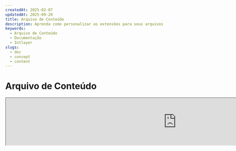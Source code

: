 ```yaml
---
createdAt: 2025-02-07
updatedAt: 2025-09-20
title: Arquivo de Conteúdo
description: Aprenda como personalizar as extensões para seus arquivos de declaração de conteúdo. Siga esta documentação para implementar condições de forma eficiente em seu projeto.
keywords:
  - Arquivo de Conteúdo
  - Documentação
  - Intlayer
slugs:
  - doc
  - concept
  - content
---
```


# Arquivo de Conteúdo

<iframe title="i18n, Markdown, JSON… uma única solução para gerenciar tudo | Intlayer" class="m-auto aspect-[16/9] w-full overflow-hidden rounded-lg border-0" allow="autoplay; gyroscope;" loading="lazy" width="1080" height="auto" src="https://www.youtube.com/embed/1VHgSY_j9_I?autoplay=0&amp;origin=http://intlayer.org&amp;controls=0&amp;rel=1"/>

## O que é um Arquivo de Conteúdo?

Um arquivo de conteúdo no Intlayer é um arquivo que contém definições de dicionário.
Esses arquivos declaram o conteúdo de texto da sua aplicação, traduções e recursos.
Os arquivos de conteúdo são processados pelo Intlayer para gerar dicionários.

Os dicionários serão o resultado final que sua aplicação importará usando o hook `useIntlayer`.

### Conceitos Chave

#### Dicionário

Um dicionário é uma coleção estruturada de conteúdo organizada por chaves. Cada dicionário contém:

- **Chave**: Um identificador único para o dicionário
- **Conteúdo**: Os valores reais do conteúdo (texto, números, objetos, etc.)
- **Metadados**: Informações adicionais como título, descrição, tags, etc.

#### Arquivo de Conteúdo

Exemplo de arquivo de conteúdo:

```tsx fileName="src/example.content.tsx" contentDeclarationFormat="typescript"
import { type ReactNode } from "react";
import {
  t,
  enu,
  cond,
  nest,
  md,
  insert,
  file,
  type Dictionary,
} from "intlayer";

interface Content {
  imbricatedContent: {
    imbricatedContent2: {
      stringContent: string;
      numberContent: number;
      booleanContent: boolean;
      javaScriptContent: string;
    };
  };
  multilingualContent: string;
  quantityContent: string;
  conditionalContent: string;
  markdownContent: never;
  externalContent: string;
  insertionContent: string;
  nestedContent: string;
  fileContent: string;
  jsxContent: ReactNode;
}

export default {
  key: "page",
  content: {
    imbricatedContent: {
      imbricatedContent2: {
        stringContent: "Olá Mundo",
        numberContent: 123,
        booleanContent: true,
        javaScriptContent: `${process.env.NODE_ENV}`,
      },
    },
    multilingualContent: t({
      pt: "Conteúdo em português",
      en: "English content",
      "en-GB": "English content (UK)",
      fr: "French content",
      es: "Spanish content",
    }),
    quantityContent: enu({
      "<-1": "Menos de menos um carro",
      "-1": "Menos um carro",
      "0": "Nenhum carro",
      "1": "Um carro",
      ">5": "Alguns carros",
      ">19": "Muitos carros",
    }),
    conditionalContent: cond({
      true: "Validação está ativada",
      false: "Validação está desativada",
    }),
    insertionContent: insert("Olá {{name}}!"),
    nestedContent: nest(
      "navbar", // A chave do dicionário para aninhar
      "login.button" // [Opcional] O caminho para o conteúdo a ser aninhado
    ),
    fileContent: file("./path/to/file.txt"),
    externalContent: fetch("https://example.com").then((res) => res.json()),
    markdownContent: md("# Exemplo de Markdown"),

    /*
     * Disponível apenas usando `react-intlayer` ou `next-intlayer`
     */
    jsxContent: <h1>Meu título</h1>,
  },
} satisfies Dictionary<Content>; // [opcional] Dictionary é genérico e permite reforçar a formatação do seu dicionário
```

```javascript fileName="src/example.content.mjx" contentDeclarationFormat="esm"
import { t, enu, cond, nest, md, insert, file } from "intlayer";

/** @type {import('intlayer').Dictionary} */
export default {
  key: "page",
  content: {
    imbricatedContent: {
      imbricatedContent2: {
        stringContent: "Hello World",
        numberContent: 123,
        booleanContent: true,
        javaScriptContent: `${process.env.NODE_ENV}`,
      },
      imbricatedArray: [1, 2, 3],
    },
    multilingualContent: t({
      pt: "Conteúdo em português",
      en: "English content",
      "en-GB": "English content (UK)",
      fr: "French content",
      es: "Spanish content",
    }),
    quantityContent: enu({
      "<-1": "Menos que menos um carro",
      "-1": "Menos um carro",
      "0": "Nenhum carro",
      "1": "Um carro",
      ">5": "Alguns carros",
      ">19": "Muitos carros",
    }),
    conditionalContent: cond({
      true: "Validação está ativada",
      false: "Validação está desativada",
    }),
    insertionContent: insert("Olá {{name}}!"),
    nestedContent: nest(
      "navbar", // A chave do dicionário para aninhar
      "login.button" // [Opcional] O caminho para o conteúdo a ser aninhado
    ),
    markdownContent: md("# Exemplo de Markdown"),
    fileContent: file("./path/to/file.txt"),
    externalContent: fetch("https://example.com").then((res) => res.json())

    // Disponível apenas usando `react-intlayer` ou `next-intlayer`
    jsxContent: <h1>Meu título</h1>,
  },
};
```

```javascript fileName="src/example.content.cjx" contentDeclarationFormat="commonjs"
const { t, enu, cond, nest, md, insert, file } = require("intlayer");

/** @type {import('intlayer').Dictionary} */
module.exports = {
  key: "page",
  content: {
    imbricatedContent: {
      imbricatedContent2: {
        stringContent: "Hello World",
        numberContent: 123,
        booleanContent: true,
        javaScriptContent: `${process.env.NODE_ENV}`,
      },
      imbricatedArray: [1, 2, 3],
    },
    multilingualContent: t({
      pt: "Conteúdo em português",
      en: "English content",
      "en-GB": "English content (UK)",
      fr: "French content",
      es: "Spanish content",
    }),
    quantityContent: enu({
      "<-1": "Menos que menos um carro",
      "-1": "Menos um carro",
      "0": "Nenhum carro",
      "1": "Um carro",
      ">5": "Alguns carros",
      ">19": "Muitos carros",
    }),
    conditionalContent: cond({
      true: "Validação está ativada",
      false: "Validação está desativada",
    }),
    insertionContent: insert("Olá {{name}}!"),
    nestedContent: nest(
      "navbar", // A chave do dicionário para aninhar
      "login.button" // [Opcional] O caminho para o conteúdo a ser aninhado
    ),
    markdownContent: md("# Exemplo de Markdown"),
    fileContent: file("./path/to/file.txt"),
    externalContent: fetch("https://example.com").then((res) => res.json())

    // Disponível apenas usando `react-intlayer` ou `next-intlayer`
    jsxContent: <h1>Meu título</h1>,
  },
};
```

```json5 fileName="src/example.content.json"  contentDeclarationFormat="json"
{
  "$schema": "https://intlayer.org/schema.json",
  "key": "page",
  "content": {
    "imbricatedContent": {
      "imbricatedContent2": {
        "stringContent": "Olá Mundo",
        "numberContent": 123,
        "booleanContent": true,
      },
      "imbricatedArray": [1, 2, 3],
    },
    "multilingualContent": {
      "nodeType": "translation",
      "translation": {
        "en": "English content",
        "en-GB": "English content (UK)",
        "fr": "French content",
        "es": "Spanish content",
      },
    },
    "quantityContent": {
      "nodeType": "enumeration",
      "enumeration": {
        "0": "Sem carros",
        "1": "Um carro",
        "<-1": "Menos que menos um carro",
        "-1": "Menos um carro",
        ">5": "Alguns carros",
        ">19": "Muitos carros",
      },
    },
    "conditionalContent": {
      "nodeType": "condition",
      "condition": {
        "true": "Validação está ativada",
        "false": "Validação está desativada",
      },
    },
    "insertionContent": {
      "nodeType": "insertion",
      "insertion": "Olá {{name}}!",
    },
    "nestedContent": {
      "nodeType": "nested",
      "nested": { "dictionaryKey": "app" },
    },
    "markdownContent": {
      "nodeType": "markdown",
      "markdown": "# Exemplo de Markdown",
    },
    "fileContent": {
      "nodeType": "file",
      "file": "./path/to/file.txt",
    },
    "jsxContent": {
      "type": "h1",
      "key": null,
      "ref": null,
      "props": {
        "children": ["Meu título"],
      },
    },
  },
}
```

#### Nós de Conteúdo

Nós de conteúdo são os blocos de construção do conteúdo do dicionário. Eles podem ser:

- **Valores primitivos**: strings, números, booleanos, null, undefined
- **Nós tipados**: Tipos especiais de conteúdo como traduções, condições, markdown, etc.
- **Funções**: Conteúdo dinâmico que pode ser avaliado em tempo de execução [veja Busca por Função](https://github.com/aymericzip/intlayer/blob/main/docs/docs/pt/dictionary/function_fetching.md)
- **Conteúdo aninhado**: Referências a outros dicionários

#### Tipos de Conteúdo

Intlayer suporta vários tipos de conteúdo através de nós tipados:

- **Conteúdo de Tradução**: Texto multilíngue com valores específicos por localidade [veja Conteúdo de Tradução](https://github.com/aymericzip/intlayer/blob/main/docs/docs/pt/dictionary/translation_content.md)
- **Conteúdo Condicional**: Conteúdo condicional baseado em expressões booleanas [veja Conteúdo Condicional](https://github.com/aymericzip/intlayer/blob/main/docs/docs/pt/dictionary/condition_content.md)
- **Conteúdo de Enumeração**: Conteúdo que varia com base em valores enumerados [veja Conteúdo de Enumeração](https://github.com/aymericzip/intlayer/blob/main/docs/docs/pt/dictionary/enumeration_content.md)
- **Conteúdo de Inserção**: Conteúdo que pode ser inserido em outro conteúdo [veja Conteúdo de Inserção](https://github.com/aymericzip/intlayer/blob/main/docs/docs/pt/dictionary/insertion_content.md)
- **Conteúdo Markdown**: Conteúdo de texto rico em formato Markdown [veja Conteúdo Markdown](https://github.com/aymericzip/intlayer/blob/main/docs/docs/pt/dictionary/markdown_content.md)
- **Conteúdo Aninhado**: Referências a outros dicionários [veja Conteúdo Aninhado](https://github.com/aymericzip/intlayer/blob/main/docs/docs/pt/dictionary/nested_content.md)
- **Conteúdo de Gênero**: Conteúdo que varia com base no gênero [veja Conteúdo de Gênero](https://github.com/aymericzip/intlayer/blob/main/docs/docs/pt/dictionary/gender_content.md)
- **Conteúdo de Arquivo**: Referências a arquivos externos [veja Conteúdo de Arquivo](https://github.com/aymericzip/intlayer/blob/main/docs/docs/pt/dictionary/file_content.md)

## Estrutura do Dicionário

Um dicionário no Intlayer é definido pelo tipo `Dictionary` e contém várias propriedades que controlam seu comportamento:

### Propriedades Obrigatórias

#### `key` (string)

O identificador do dicionário. Se múltiplos dicionários tiverem a mesma chave, o Intlayer irá mesclá-los automaticamente.

> Use a convenção de nomenclatura kebab-case (por exemplo, `"about-page-meta"`).

#### Content (string | number | boolean | object | array | function)

A propriedade `content` contém os dados reais do dicionário e suporta:

- **Valores primitivos**: strings, números, booleanos, null, undefined
- **Nós tipados**: Tipos especiais de conteúdo usando as funções auxiliares do Intlayer
- **Objetos aninhados**: Estruturas de dados complexas
- **Arrays**: Coleções de conteúdo
- **Funções**: Avaliação dinâmica de conteúdo

### Propriedades Opcionais

#### `title` (string)

Título legível para humanos do dicionário que ajuda a identificá-lo em editores e sistemas CMS. Isso é particularmente útil ao gerenciar um grande número de dicionários ou ao trabalhar com interfaces de gerenciamento de conteúdo.

**Exemplo:**

```typescript
{
  key: "about-page-meta",
  title: "Metadados da Página Sobre",
  content: { /* ... */ }
}
```

#### `description` (string)

Descrição detalhada que explica o propósito do dicionário, diretrizes de uso e quaisquer considerações especiais. Essa descrição também é usada como contexto para a geração de traduções assistida por IA, tornando-se valiosa para manter a qualidade e consistência das traduções.

**Exemplo:**

```typescript
{
  key: "about-page-meta",
  description: [
    "Este dicionário gerencia os metadados da Página Sobre",
    "Considere boas práticas para SEO:",
    "- O título deve ter entre 50 e 60 caracteres",
    "- A descrição deve ter entre 150 e 160 caracteres",
  ].join('\n'),
  content: { /* ... */ }
}
```

#### `tags` (string[])

Array de strings para categorizar e organizar dicionários. As tags fornecem contexto adicional e podem ser usadas para filtrar, pesquisar ou organizar dicionários em editores e sistemas CMS.

**Exemplo:**

```typescript
{
  key: "about-page-meta",
  tags: ["metadata", "about-page", "seo"],
  content: { /* ... */ }
}
```

#### `locale` (LocalesValues)

Transforma o dicionário em um dicionário por localidade onde cada campo declarado no conteúdo será automaticamente transformado em um nó de tradução. Quando essa propriedade é definida:

- O dicionário é tratado como um dicionário de um único idioma
- Cada campo se torna um nó de tradução para esse idioma específico
- Você NÃO deve usar nós de tradução (`t()`) no conteúdo ao usar essa propriedade
- Se estiver ausente, o dicionário será tratado como um dicionário multilíngue

> Veja [Declaração de Conteúdo por Idioma no Intlayer](https://github.com/aymericzip/intlayer/blob/main/docs/docs/pt/per_locale_file.md) para mais informações.

**Exemplo:**

```json
// Dicionário por idioma
{
  "key": "about-page",
  "locale": "en",
  "content": {
    "title": "About Us", // Isto se torna um nó de tradução para 'en'
    "description": "Learn more about our company"
  }
}
```

#### `autoFill` (AutoFill)

Instruções para preenchimento automático do conteúdo do dicionário a partir de fontes externas. Isso pode ser configurado globalmente em `intlayer.config.ts` ou por dicionário. Suporta múltiplos formatos:

- **`true`**: Ativa o preenchimento automático para todas as localidades
- **`string`**: Caminho para um único arquivo ou modelo com variáveis
- **`object`**: Caminhos de arquivo por localidade

**Exemplos:**

```json
// Ativa para todas as localidades
{
  "autoFill": true
}
// Arquivo único
{
  "autoFill": "./translations/aboutPage.content.json"
}
// Modelo com variáveis
{
  "autoFill": "/messages/{{locale}}/{{key}}/{{fileName}}.content.json"
}
// Configuração detalhada por localidade
{
  "autoFill": {
    "en": "./translations/en/aboutPage.content.json",
    "fr": "./translations/fr/aboutPage.content.json",
    "es": "./translations/es/aboutPage.content.json"
  }
}
```

**Variáveis disponíveis:**

- `{{locale}}` – Código do idioma (ex.: `fr`, `es`)
- `{{fileName}}` – Nome do arquivo (ex.: `example`)
- `{{key}}` – Chave do dicionário (ex.: `example`)

> Veja [Configuração de Preenchimento Automático no Intlayer](https://github.com/aymericzip/intlayer/blob/main/docs/docs/pt/autoFill.md) para mais informações.

##### `priority` (número)

Indica a prioridade do dicionário para resolução de conflitos. Quando múltiplos dicionários possuem a mesma chave, o dicionário com o maior número de prioridade irá sobrescrever os demais. Isso é útil para gerenciar hierarquias de conteúdo e substituições.

**Exemplo:**

```typescript
// Dicionário base
{
  key: "welcome-message",
  priority: 1,
  content: { message: "Welcome!" }
}

// Dicionário de substituição
{
  key: "welcome-message",
  priority: 10,
  content: { message: "Bem-vindo ao nosso serviço premium!" }
}
// Isto irá sobrescrever o dicionário base
```

### Propriedades do CMS

##### `version` (string)

Identificador de versão para dicionários remotos. Ajuda a rastrear qual versão do dicionário está sendo usada atualmente, especialmente útil ao trabalhar com sistemas de gerenciamento de conteúdo remotos.

##### `live` (boolean)

Para dicionários remotos, indica se o dicionário deve ser buscado ao vivo em tempo de execução. Quando ativado:

- Requer que `importMode` esteja definido como "live" em `intlayer.config.ts`
- Requer que um servidor ao vivo esteja em execução
- O dicionário será buscado em tempo de execução usando a API de sincronização ao vivo
- Se estiver ao vivo, mas a busca falhar, recai para o valor dinâmico
- Se não estiver ao vivo, o dicionário é transformado em tempo de build para desempenho otimizado

### Propriedades do Sistema (Geradas automaticamente)

Estas propriedades são geradas automaticamente pelo Intlayer e não devem ser modificadas manualmente:

##### `$schema` (string)

Esquema JSON usado para validação da estrutura do dicionário. Adicionado automaticamente pelo Intlayer para garantir a integridade do dicionário.

##### `id` (string)

Para dicionários remotos, este é o identificador único do dicionário no servidor remoto. Usado para buscar e gerenciar conteúdo remoto.

##### `localId` (LocalDictionaryId)

Identificador único para dicionários locais. Gerado automaticamente pelo Intlayer para ajudar a identificar o dicionário e determinar se é local ou remoto, junto com sua localização.

##### `localIds` (LocalDictionaryId[])

Para dicionários mesclados, este array contém os IDs de todos os dicionários que foram mesclados juntos. Útil para rastrear a origem do conteúdo mesclado.

##### `filePath` (string)

O caminho do arquivo do dicionário local, indicando de qual arquivo `.content` o dicionário foi gerado. Ajuda na depuração e no rastreamento da origem.

##### `availableVersions` (string[])

Para dicionários remotos, este array contém todas as versões disponíveis do dicionário. Ajuda a rastrear quais versões estão disponíveis para uso.

##### `autoFilled` (true)

Indica se o dicionário foi preenchido automaticamente a partir de fontes externas. Em caso de conflitos, os dicionários base substituirão os dicionários preenchidos automaticamente.

##### `location` ('distant' | 'locale')

Indica a localização do dicionário:

- `'locale'`: Dicionário local (a partir dos arquivos de conteúdo)
- `'distant'`: Dicionário remoto (a partir de fonte externa)

## Tipos de Nós de Conteúdo

O Intlayer fornece vários tipos especializados de nós de conteúdo que estendem valores primitivos básicos:

### Conteúdo de Tradução (`t`)

Conteúdo multilíngue que varia conforme o locale:

```typescript
import { t } from "intlayer";

// TypeScript/JavaScript
multilingualContent: t({
  en: "Welcome to our website",
  fr: "Bienvenue sur notre site web",
  es: "Bienvenido a nuestro sitio web",
});
```

### Conteúdo Condicional (`cond`)

Conteúdo que muda com base em condições booleanas:

```typescript
import { cond } from "intlayer";

conditionalContent: cond({
  true: "User is logged in",
  false: "Please log in to continue",
});
```

### Conteúdo de Enumeração (`enu`)

Conteúdo que varia com base em valores enumerados:

```typescript
import { enu } from "intlayer";

statusContent: enu({
  pending: "Sua solicitação está pendente",
  approved: "Sua solicitação foi aprovada",
  rejected: "Sua solicitação foi rejeitada",
});
```

### Conteúdo de Inserção (`insert`)

Conteúdo que pode ser inserido em outros conteúdos:

```typescript
import { insert } from "intlayer";

insertionContent: insert("Este texto pode ser inserido em qualquer lugar");
```

### Conteúdo Aninhado (`nest`)

Referências a outros dicionários:

```typescript
import { nest } from "intlayer";

nestedContent: nest("about-page");
```

### Conteúdo Markdown (`md`)

Conteúdo de texto rico em formato Markdown:

```typescript
import { md } from "intlayer";

markdownContent: md(
  "# Bem-vindo\n\nEste é um texto em **negrito** com [links](https://example.com)"
);
```

### Conteúdo por Gênero (`gender`)

Conteúdo que varia com base no gênero:

```typescript
import { gender } from "intlayer";

genderContent: gender({
  male: "Ele é um desenvolvedor",
  female: "Ela é uma desenvolvedora",
  other: "Eles são desenvolvedores",
});
```

### Conteúdo de Arquivo (`file`)

Referências a arquivos externos:

```typescript
import { file } from "intlayer";

fileContent: file("./path/to/content.txt");
```

## Criando Arquivos de Conteúdo

### Estrutura Básica de Arquivo de Conteúdo

Um arquivo de conteúdo exporta um objeto padrão que satisfaz o tipo `Dictionary`:

```typescript
// example.content.ts
import { t, cond, nest, md, insert, file } from "intlayer";

export default {
  key: "welcome-page",
  title: "Conteúdo da Página de Boas-Vindas",
  description:
    "Conteúdo para a página principal de boas-vindas, incluindo a seção principal e recursos",
  tags: ["página", "boas-vindas", "página-inicial"],
  content: {
    hero: {
      title: t({
        pt: "Bem-vindo à Nossa Plataforma",
        fr: "Bienvenue sur Notre Plateforme",
        es: "Bienvenido a Nuestra Plataforma",
      }),
      subtitle: t({
        pt: "Crie aplicações incríveis com facilidade",
        fr: "Construisez des applications incroyables avec facilité",
        es: "Construye aplicaciones increíbles con facilidad",
      }),
      cta: cond({
        true: t({
          pt: "Começar",
          fr: "Commencer",
          es: "Comenzar",
        }),
        false: t({
          pt: "Registrar-se",
          fr: "S'inscrire",
          es: "Registrarse",
        }),
      }),
    },
    features: [
      {
        title: t({
          pt: "Fácil de Usar",
          en: "Easy to Use",
          fr: "Facile à Utiliser",
          es: "Fácil de Usar",
        }),
        description: t({
          pt: "Interface intuitiva para todos os níveis de habilidade",
          en: "Intuitive interface for all skill levels",
          fr: "Interface intuitive pour tous les niveaux",
          es: "Interfaz intuitiva para todos los niveles",
        }),
      },
    ],
    documentation: nest("documentation"),
    readme: file("./README.md"),
  },
} satisfies Dictionary;
```

### Arquivo de Conteúdo JSON

Você também pode criar arquivos de conteúdo no formato JSON:

```json
{
  "key": "welcome-page",
  "title": "Conteúdo da Página de Boas-Vindas",
  "description": "Conteúdo para a página principal de boas-vindas",
  "tags": ["page", "welcome"],
  "content": {
    "hero": {
      "title": {
        "nodeType": "translation",
        "translation": {
          "en": "Welcome to Our Platform",
          "fr": "Bienvenue sur Notre Plateforme"
        }
      },
      "subtitle": {
        "nodeType": "translation",
        "translation": {
          "en": "Build amazing applications with ease",
          "fr": "Construisez des applications incroyables avec facilité"
        }
      }
    }
  }
}
```

### Ficheiros de Conteúdo por Localidade

Para dicionários por localidade, especifique a propriedade `locale`:

```typescript
// welcome-page.en.content.ts
export default {
  key: "welcome-page",
  locale: "en",
  content: {
    hero: {
      title: "Welcome to Our Platform",
      subtitle: "Build amazing applications with ease",
    },
  },
} satisfies Dictionary;
```

```typescript
// welcome-page.fr.content.ts
export default {
  key: "welcome-page",
  locale: "fr",
  content: {
    hero: {
      title: "Bienvenue sur Notre Plateforme",
      subtitle: "Construisez des applications incroyables avec facilité",
    },
  },
} satisfies Dictionary;
```

## Extensões de Arquivos de Conteúdo

O Intlayer permite que você personalize as extensões dos seus arquivos de declaração de conteúdo. Essa personalização oferece flexibilidade para gerenciar projetos em larga escala e ajuda a evitar conflitos com outros módulos.

### Extensões Padrão

Por padrão, o Intlayer monitora todos os arquivos com as seguintes extensões para declarações de conteúdo:

- `.content.json`
- `.content.ts`
- `.content.tsx`
- `.content.js`
- `.content.jsx`
- `.content.mjs`
- `.content.mjx`
- `.content.cjs`
- `.content.cjx`

Essas extensões padrão são adequadas para a maioria das aplicações. No entanto, quando você tem necessidades específicas, pode definir extensões personalizadas para otimizar o processo de build e reduzir o risco de conflitos com outros componentes.

> Para personalizar as extensões de arquivo que o Intlayer usa para identificar arquivos de declaração de conteúdo, você pode especificá-las no arquivo de configuração do Intlayer. Essa abordagem é benéfica para projetos em larga escala, onde limitar o escopo do processo de monitoramento melhora o desempenho do build.

## Conceitos Avançados

### Mesclagem de Dicionários

Quando múltiplos dicionários possuem a mesma chave, o Intlayer os mescla automaticamente. O comportamento da mesclagem depende de vários fatores:

- **Prioridade**: Dicionários com valores de `priority` mais altos substituem aqueles com valores mais baixos
- **Auto-preenchimento vs Base**: Dicionários base substituem dicionários auto-preenchidos
- **Localização**: Dicionários locais substituem dicionários remotos (quando as prioridades são iguais)

### Segurança de Tipos

O Intlayer oferece suporte completo ao TypeScript para arquivos de conteúdo:

```typescript
// Defina seu tipo de conteúdo
interface WelcomePageContent {
  hero: {
    title: string;
    subtitle: string;
    cta: string;
  };
  features: Array<{
    title: string;
    description: string;
  }>;
}

// Use-o no seu dicionário
export default {
  key: "welcome-page",
  content: {
    // O TypeScript fornecerá autocompletar e verificação de tipos
    hero: {
      title: "Welcome",
      subtitle: "Build amazing apps",
      cta: "Get Started",
    },
  },
} satisfies Dictionary<WelcomePageContent>;
```

### Imbricação de Nós

Você pode, sem problema, imbricar funções dentro de outras.

Exemplo:

```javascript fileName="src/example.content.tsx" contentDeclarationFormat="typescript"
import { t, enu, cond, nest, md, type Dictionary } from "intlayer";

const getName = async () => "John Doe";

export default {
  key: "page",
  content: {
    // `getIntlayer('page','en').hiMessage` retorna `['Hi', ' ', 'John Doe']`
    hiMessage: [
      t({
        en: "Hi",
        fr: "Salut",
        es: "Hola",
      }),
      " ",
      getName(),
    ],
    // Conteúdo composto imbricando condição, enumeração e conteúdo multilíngue
    // `getIntlayer('page','en').advancedContent(true)(10)` retorna 'Multiple items found'
    advancedContent: cond({
      true: enu({
        "0": t({
          en: "No items found",
          fr: "Aucun article trouvé",
          es: "Não foram encontrados artigos",
        }),
        "1": t({
          en: "One item found",
          fr: "Un article trouvé",
          es: "Foi encontrado um artigo",
        }),
        ">1": t({
          en: "Multiple items found",
          fr: "Plusieurs articles trouvés",
          es: "Foram encontrados múltiplos artigos",
        }),
      }),
      false: t({
        en: "No valid data available",
        fr: "Aucune donnée valide disponible",
        es: "Não há dados válidos disponíveis",
      }),
    }),
  },
} satisfies Dictionary;
```

```javascript fileName="src/example.content.mjx" contentDeclarationFormat="esm"
import { t, enu, cond, nest, md } from "intlayer";

const getName = async () => "John Doe";

/** @type {import('intlayer').Dictionary} */
export default {
  key: "page",
  content: {
    // `getIntlayer('page','en').hiMessage` retorna `['Hi', ' ', 'John Doe']`
    hiMessage: [
      t({
        en: "Hi",
        fr: "Salut",
        es: "Hola",
      }),
      " ",
      getName(),
    ],
    // Conteúdo composto imbricando condição, enumeração e conteúdo multilíngue
    // `getIntlayer('page','en').advancedContent(true)(10)` retorna 'Multiple items found'
    advancedContent: cond({
      true: enu({
        "0": t({
          en: "No items found",
          fr: "Aucun article trouvé",
          es: "No se encontraron artículos",
        }),
        "1": t({
          en: "One item found",
          fr: "Un article trouvé",
          es: "Se encontró un artículo",
        }),
        ">1": t({
          en: "Múltiplos itens encontrados",
          fr: "Plusieurs articles trouvés",
          es: "Se encontraron múltiples artículos",
        }),
      }),
      false: t({
        en: "Nenhum dado válido disponível",
        fr: "Aucune donnée valide disponible",
        es: "No hay datos válidos disponibles",
      }),
    }),
  },
};
```

```javascript fileName="src/example.content.cjx" contentDeclarationFormat="commonjs"
const { t, enu, cond, nest, md } = require("intlayer");

const getName = async () => "John Doe";

/** @type {import('intlayer').Dictionary} */
module.exports = {
  key: "page",
  content: {
    // `getIntlayer('page','en').hiMessage` retorna `['Hi', ' ', 'John Doe']`
    hiMessage: [
      t({
        en: "Oi",
        fr: "Salut",
        es: "Hola",
      }),
      " ",
      getName(),
    ],
    // Conteúdo composto imbricando condição, enumeração e conteúdo multilíngue
    // `getIntlayer('page','en').advancedContent(true)(10) retorna 'Múltiplos itens encontrados'`
    advancedContent: cond({
      true: enu({
        "0": t({
          en: "No items found",
          fr: "Aucun article trouvé",
          es: "No se encontraron artículos",
        }),
        "1": t({
          en: "One item found",
          fr: "Un article trouvé",
          es: "Se encontró un artículo",
        }),
        ">1": t({
          en: "Multiple items found",
          fr: "Plusieurs articles trouvés",
          es: "Se encontraron múltiples artículos",
        }),
      }),
      false: t({
        en: "No valid data available",
        fr: "Aucune donnée valide disponible",
        es: "No hay datos válidos disponibles",
      }),
    }),
  },
};
```

```json5 fileName="src/example.content.json"  contentDeclarationFormat="json"
{
  "$schema": "https://intlayer.org/schema.json",
  "key": "page",
  "content": {
    "hiMessage": {
      "nodeType": "composite",
      "composite": [
        {
          "nodeType": "translation",
          "translation": {
            en: "Olá",
            fr: "Salut",
            es: "Hola",
          },
        },
        " ",
        "John Doe",
      ],
    },
    "advancedContent": {
      "nodeType": "condition",
      "condition": {
        "true": {
          "nodeType": "enumeration",
          "enumeration": {
            "0": {
              "nodeType": "translation",
              "translation": {
                "en": "No items found",
                "fr": "Aucun article trouvé",
                "es": "No se encontraron artículos",
                "pt": "Nenhum item encontrado",
              },
            },
            "1": {
              "nodeType": "translation",
              "translation": {
                "en": "One item found",
                "fr": "Un article trouvé",
                "es": "Se encontró un artículo",
                "pt": "Um item encontrado",
              },
            },
            ">1": {
              "nodeType": "translation",
              "translation": {
                "en": "Multiple items found",
                "fr": "Plusieurs articles trouvés",
                "es": "Se encontraron múltiples artículos",
                "pt": "Vários itens encontrados",
              },
            },
          },
        },
        "false": {
          "nodeType": "translation",
          "translation": {
            "en": "No valid data available",
            "fr": "Aucune donnée valide disponible",
            "es": "No hay datos válidos disponibles",
          },
        },
      },
    },
  },
}
```

### Melhores Práticas

1. **Convenções de Nomenclatura**:
   - Use kebab-case para as chaves do dicionário (`"about-page-meta"`)
   - Agrupe conteúdos relacionados sob o mesmo prefixo de chave

2. **Organização do Conteúdo**:
   - Mantenha conteúdos relacionados juntos no mesmo dicionário
   - Use objetos aninhados para organizar estruturas de conteúdo complexas
   - Aproveite as tags para categorização
   - Use o `autoFill` para preencher automaticamente as traduções faltantes

3. **Desempenho**:
   - Ajuste a configuração de conteúdo para limitar o escopo dos arquivos monitorados
   - Use dicionários ao vivo apenas quando atualizações em tempo real forem necessárias (por exemplo, testes A/B, etc.)
   - Garanta que o plugin de transformação de build (`@intlayer/swc` ou `@intlayer/babel`) esteja habilitado para otimizar o dicionário durante o build

## Histórico da Documentação

| Versão | Data       | Alterações                        |
| ------ | ---------- | --------------------------------- |
| 6.0.0  | 2025-09-20 | Adição da documentação dos campos |
| 5.5.10 | 2025-06-29 | Histórico inicial                 |
